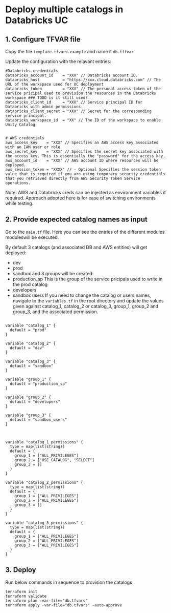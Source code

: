 # Deploy multiple catalogs in Databricks UC

## 1. **Configure TFVAR file**

Copy the file `template.tfvars.example` and name it `db.tffvar`

Update the configuration with the relavant entries:

```
#Databricks credentials
databricks_account_id    = "XXX" // Databricks account ID.
databricks_host          = "https://xxx.cloud.databricks.com" // The URL of the workspace used for UC deployment
databricks_token         = "XXX" // The personal access token of the service pricipal used to provision the resources in the Databricks workspace ### TODO is it still used?
databricks_client_id     = "XXX" // Service principal ID for Databricks with admin permissions.
databricks_client_secret = "XXX" // Secret for the corresponding service principal.
databricks_workspace_id  = "XX" // The ID of the workspace to enable Unity Catalog


# AWS credentials
aws_access_key    = "XXX" // Specifies an AWS access key associated with an IAM user or role
aws_secret_key    = "XXX" // Specifies the secret key associated with the access key. This is essentially the "password" for the access key.
aws_account_id    = "XXX" // AWS account ID where resources will be deployed.
aws_session_token = "XXXX" // - Optional Specifies the session token value that is required if you are using temporary security credentials that you retrieved directly from AWS Security Token Service operations.

```

Note: AWS and Databricks creds can be injected as environment variables if required. Approach adopted here is for ease of switching environments while testing.

## 2. **Provide expected catalog names as input**

Go to the `main.tf` file. Here you can see the entries of the different modules moduleswill be executed.

By default 3 catalogs (and associated DB and AWS entities) will get deployed:
- dev
- prod
- sandbox
and 3 groups will be created: 
- production_sp This is the group of the service pricipals used to write in the prod catalog
- developers
- sandbox users 
If you need to change the catalog or users names, navigate to the `variables.tf` in the root directory and update the values given against catalog_1, catalog_2 or catalog_3, group_1, group_2 and group_3, and the associated permission.


```

variable "catalog_1" {
  default = "prod"
}

variable "catalog_2" {
  default = "dev"
}

variable "catalog_3" {
  default = "sandbox"
}

variable "group_1" {
  default = "production_sp"
}

variable "group_2" {
  default = "developers"
}

variable "group_3" {
  default = "sandbox_users"
}



variable "catalog_1_permissions" {
  type = map(list(string))
  default = {
    group_1 = ["ALL_PRIVILEGES"]
    group_2 = ["USE_CATALOG", "SELECT"]
    group_3 = []
  }
}

variable "catalog_2_permissions" {
  type = map(list(string))
  default = {
    group_1 = ["ALL_PRIVILEGES"]
    group_2 = ["ALL_PRIVILEGES"]
    group_3 = []
  }
}

variable "catalog_3_permissions" {
  type = map(list(string))
  default = {
    group_1 = ["ALL_PRIVILEGES"]
    group_2 = ["ALL_PRIVILEGES"]
    group_3 = ["ALL_PRIVILEGES"]
  }
}
```

## 3. **Deploy**

Run below commands in sequence to provision the catalogs

```
terraform init
terraform validate
terraform plan -var-file="db.tfvars"
terraform apply -var-file="db.tfvars" -auto-approve
```